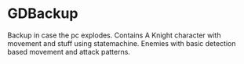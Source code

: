 # GDBackup
Backup in case the pc explodes.
Contains A Knight character with movement and stuff using statemachine.
Enemies with basic detection based movement and attack patterns.

